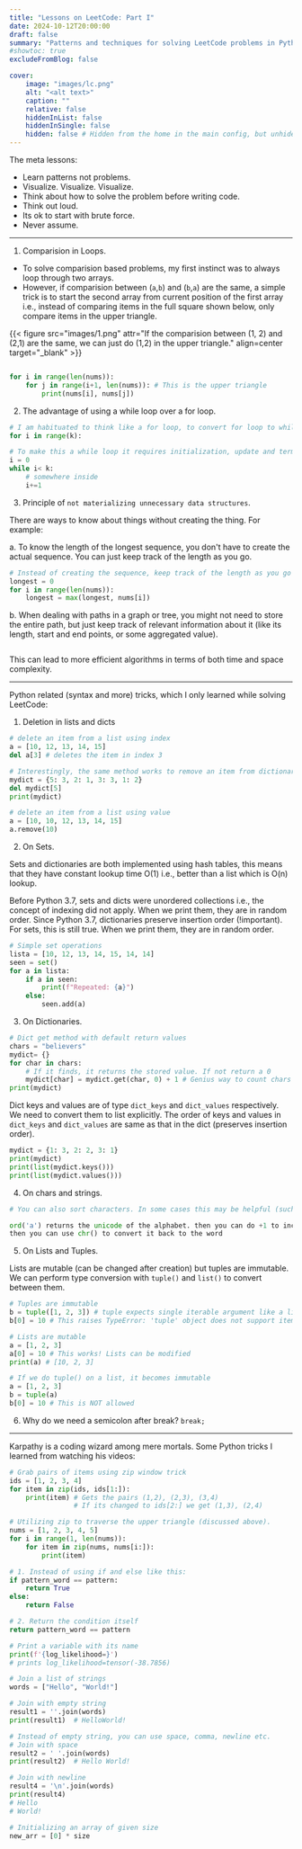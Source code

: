 ```yaml
---
title: "Lessons on LeetCode: Part I"
date: 2024-10-12T20:00:00
draft: false
summary: "Patterns and techniques for solving LeetCode problems in Python"
#showtoc: true
excludeFromBlog: false

cover:
    image: "images/lc.png"
    alt: "<alt text>"
    caption: "" 
    relative: false 
    hiddenInList: false
    hiddenInSingle: false
    hidden: false # Hidden from the home in the main config, but unhide here.
---
```


The meta lessons: 
- Learn patterns not problems.
- Visualize. Visualize. Visualize.
- Think about how to solve the problem before writing code.
- Think out loud.
- Its ok to start with brute force.
- Never assume.

---

1. Comparision in Loops.

- To solve comparision based problems, my first instinct was to always loop through two arrays. 
- However, if comparision between (`a`,`b`) and (`b`,`a`) are the same, a simple trick is to start the second array from current position of the first array i.e., instead of comparing items in the full square shown below, only compare items in the upper triangle. 

{{< figure src="images/1.png" attr="If the comparision between (1, 2) and (2,1) are the same, we can just do (1,2) in the upper triangle." align=center target="_blank" >}}

```python {linenos=inline}

for i in range(len(nums)):
	for j in range(i+1, len(nums)): # This is the upper triangle
		print(nums[i], nums[j])
```

2. The advantage of using a while loop over a for loop.

```python {linenos=inline}
# I am habituated to think like a for loop, to convert for loop to while loop
for i in range(k): 

# To make this a while loop it requires initialization, update and termination for the loop variable
i = 0 
while i< k: 
	# somewhere inside  
	i+=1

```

3. Principle of `not materializing unnecessary data structures`.

There are ways to know about things without creating the thing. For example:

a. To know the length of the longest sequence, you don't have to create the actual sequence. You can just keep track of the length as you go. 

```python {linenos=inline}
# Instead of creating the sequence, keep track of the length as you go
longest = 0
for i in range(len(nums)):
	longest = max(longest, nums[i])
```

b. When dealing with paths in a graph or tree, you might not need to store the entire path, but just keep track of relevant information about it (like its length, start and end points, or some aggregated value).

```python {linenos=inline}

```

This can lead to more efficient algorithms in terms of both time and space complexity. 

----
Python related (syntax and more) tricks, which I only learned while solving LeetCode:

1. Deletion in lists and dicts

```python {linenos=inline}
# delete an item from a list using index
a = [10, 12, 13, 14, 15]
del a[3] # deletes the item in index 3

# Interestingly, the same method works to remove an item from dictionary based on key
mydict = {5: 3, 2: 1, 3: 3, 1: 2}
del mydict[5]
print(mydict)

# delete an item from a list using value
a = [10, 10, 12, 13, 14, 15]
a.remove(10)
```

2. On Sets.

Sets and dictionaries are both implemented using hash tables, this means that they have constant lookup time O(1) i.e., better than a list which is O(n) lookup.

Before Python 3.7, sets and dicts were unordered collections i.e., the concept of indexing did not apply. When we print them, they are in random order.
Since Python 3.7, dictionaries preserve insertion order (!important). For sets, this is still true. When we print them, they are in random order.


```python {linenos=inline}
# Simple set operations
lista = [10, 12, 13, 14, 15, 14, 14]
seen = set()
for a in lista:
    if a in seen:
        print(f"Repeated: {a}")
    else: 
        seen.add(a)
```

3. On Dictionaries.

```python {linenos=inline}  
# Dict get method with default return values
chars = "believers"
mydict= {}
for char in chars: 
	# If it finds, it returns the stored value. If not return a 0
	mydict[char] = mydict.get(char, 0) + 1 # Genius way to count chars in a string
print(mydict)
```
  
Dict keys and values are of type `dict_keys` and `dict_values` respectively. We need to convert them to list explicitly.
The order of keys and values in `dict_keys` and `dict_values` are same as that in the dict (preserves insertion order).

```python {linenos=inline} 
mydict = {1: 3, 2: 2, 3: 1}
print(mydict)
print(list(mydict.keys()))
print(list(mydict.values()))
```


4. On chars and strings.

```python {linenos=inline} 
# You can also sort characters. In some cases this may be helpful (such as checking equality)

```

```python {linenos=inline} 
ord('a') returns the unicode of the alphabet. then you can do +1 to increment it.
then you can use chr() to convert it back to the word
```

5. On Lists and Tuples.

Lists are mutable (can be changed after creation) but tuples are immutable. We can perform type conversion with `tuple()` and `list()` to convert between them. 

```python {linenos=inline}
# Tuples are immutable
b = tuple([1, 2, 3]) # tuple expects single iterable argument like a list during creation
b[0] = 10 # This raises TypeError: 'tuple' object does not support item assignment

# Lists are mutable
a = [1, 2, 3]
a[0] = 10 # This works! Lists can be modified
print(a) # [10, 2, 3]

# If we do tuple() on a list, it becomes immutable
a = [1, 2, 3]
b = tuple(a)
b[0] = 10 # This is NOT allowed
```

6. Why do we need a semicolon after break? `break;`



---

Karpathy is a coding wizard among mere mortals. Some Python tricks I learned from watching his videos:

```python {linenos=inline}
# Grab pairs of items using zip window trick
ids = [1, 2, 3, 4]
for item in zip(ids, ids[1:]): 
    print(item) # Gets the pairs (1,2), (2,3), (3,4)
                # If its changed to ids[2:] we get (1,3), (2,4)

# Utilizing zip to traverse the upper triangle (discussed above).
nums = [1, 2, 3, 4, 5]
for i in range(1, len(nums)):
    for item in zip(nums, nums[i:]):
        print(item)
```

```python {linenos=inline}
# 1. Instead of using if and else like this:
if pattern_word == pattern:
    return True
else:
    return False

# 2. Return the condition itself
return pattern_word == pattern
```

```python {linenos=inline}
# Print a variable with its name
print(f'{log_likelihood=}')
# prints log_likelihood=tensor(-38.7856)
```

```python {linenos=inline}
# Join a list of strings
words = ["Hello", "World!"]

# Join with empty string
result1 = ''.join(words)
print(result1)  # HelloWorld!

# Instead of empty string, you can use space, comma, newline etc.
# Join with space
result2 = ' '.join(words)
print(result2)  # Hello World!

# Join with newline
result4 = '\n'.join(words)
print(result4)
# Hello
# World!
```

```python {linenos=inline}
# Initializing an array of given size
new_arr = [0] * size
```
